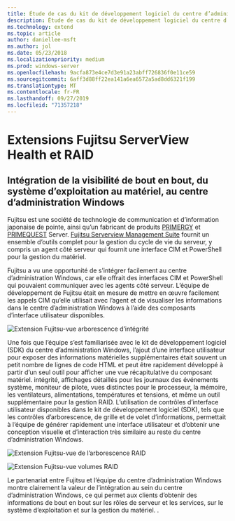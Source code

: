 ```yaml
---
title: Étude de cas du kit de développement logiciel du centre d’administration Windows-Fujitsu
description: Étude de cas du kit de développement logiciel du centre d’administration Windows-Fujitsu
ms.technology: extend
ms.topic: article
author: daniellee-msft
ms.author: jol
ms.date: 05/23/2018
ms.localizationpriority: medium
ms.prod: windows-server
ms.openlocfilehash: 9acfa873e4ce7d3e91a23abff726836f0e11ce59
ms.sourcegitcommit: 6aff3d88ff22ea141a6ea6572a5ad8dd6321f199
ms.translationtype: MT
ms.contentlocale: fr-FR
ms.lasthandoff: 09/27/2019
ms.locfileid: "71357218"
---
```

# <a name="fujitsu-serverview-health-and-raid-extensions"></a>Extensions Fujitsu ServerView Health et RAID

## <a name="bringing-end-to-end-visibility-from-operating-system-to-hardware-into-windows-admin-center"></a>Intégration de la visibilité de bout en bout, du système d’exploitation au matériel, au centre d’administration Windows

Fujitsu est une société de technologie de communication et d’information japonaise de pointe, ainsi qu’un fabricant de produits [PRIMERGY](http://www.fujitsu.com/fts/products/computing/servers/primergy/) et [PRIMEQUEST](http://www.fujitsu.com/fts/products/computing/servers/mission-critical/) Server. [Fujitsu Serverview Management Suite](http://www.fujitsu.com/fts/products/computing/servers/primergy/management/) fournit un ensemble d’outils complet pour la gestion du cycle de vie du serveur, y compris un agent côté serveur qui fournit une interface CIM et PowerShell pour la gestion du matériel.

Fujitsu a vu une opportunité de s’intégrer facilement au centre d’administration Windows, car elle offrait des interfaces CIM et PowerShell qui pouvaient communiquer avec les agents côté serveur. L’équipe de développement de Fujitsu était en mesure de mettre en œuvre facilement les appels CIM qu’elle utilisait avec l’agent et de visualiser les informations dans le centre d’administration Windows à l’aide des composants d’interface utilisateur disponibles.

![Extension Fujitsu-vue arborescence d’intégrité](../../media/extend-case-study-fujitsu/health-tree.png)

Une fois que l’équipe s’est familiarisée avec le kit de développement logiciel (SDK) du centre d’administration Windows, l’ajout d’une interface utilisateur pour exposer des informations matérielles supplémentaires était souvent un petit nombre de lignes de code HTML et peut être rapidement développé à partir d’un seul outil pour afficher une vue récapitulative du composant matériel. intégrité, affichages détaillés pour les journaux des événements système, moniteur de pilote, vues distinctes pour le processeur, la mémoire, les ventilateurs, alimentations, températures et tensions, et même un outil supplémentaire pour la gestion RAID. L’utilisation de contrôles d’interface utilisateur disponibles dans le kit de développement logiciel (SDK), tels que les contrôles d’arborescence, de grille et de volet d’informations, permettait à l’équipe de générer rapidement une interface utilisateur et d’obtenir une conception visuelle et d’interaction très similaire au reste du centre d’administration Windows.

![Extension Fujitsu-vue de l’arborescence RAID](../../media/extend-case-study-fujitsu/raid-tree.png)

![Extension Fujitsu-vue volumes RAID](../../media/extend-case-study-fujitsu/raid-volumes.png)

Le partenariat entre Fujitsu et l’équipe du centre d’administration Windows montre clairement la valeur de l’intégration au sein du centre d’administration Windows, ce qui permet aux clients d’obtenir des informations de bout en bout sur les rôles de serveur et les services, sur le système d’exploitation et sur la gestion du matériel. .